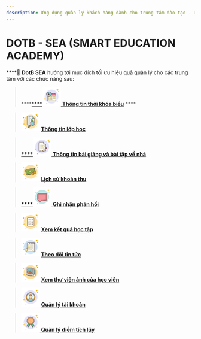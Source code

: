 ```yaml
---
description: Ứng dụng quản lý khách hàng dành cho trung tâm đào tạo - DotB SEA
---
```


# DOTB - SEA (SMART EDUCATION ACADEMY)

****:ocean: **DotB SEA** hướng tới mục đích tối ưu hiệu quả quản lý cho các trung tâm với các chức năng sau:

> ****[****<img src="../.gitbook/assets/schedule (2).png" alt="" data-size="original"> **Thông tin thời khóa biểu**](thong-tin-thoi-khoa-bieu.md)  **** &#x20;

> ****![](../.gitbook/assets/class.png) [**Thông tin lớp học**](thong-tin-lop-hoc.md)****

> ****[****![](<../.gitbook/assets/homework (1).png>) **Thông tin bài giảng và bài tập về nhà** ](lich-su-khoa-hoc.md)****

> ****![](../.gitbook/assets/cash.png) [**Lịch sử khoản thu**](lich-su-khoan-thu.md)****

> ****[****![](../.gitbook/assets/feedback.png) **Ghi nhận phản hồi**](ghi-nhan-phan-hoi.md)****

> ****![](../.gitbook/assets/score.png) [**Xem kết quả học tập**](theo-doi-ket-qua-hoc-tap.md)****

> ****![](../.gitbook/assets/news.png) [**Theo dõi tin tức**](theo-doi-tin-tuc.md)****

> ****![](<../.gitbook/assets/gallery (1).png>) [**Xem thư viện ảnh của học viên**](xem-thu-vien-anh-cua-hoc-vien.md)****

> ****![](<../.gitbook/assets/account (1).png>) [**Quản lý tài khoản**](quan-li-tai-khoan.md)****

> ****![](../.gitbook/assets/loyalty.png)[ **Quản lý điểm tích lũy**](quan-ly-diem-tich-luy.md)****
